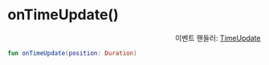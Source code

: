 # onTimeUpdate()

<div align="right">
이벤트 핸들러: <a href="../event_handlers/time_update.md">TimeUpdate</a>
</div>

```kotlin
fun onTimeUpdate(position: Duration)
```